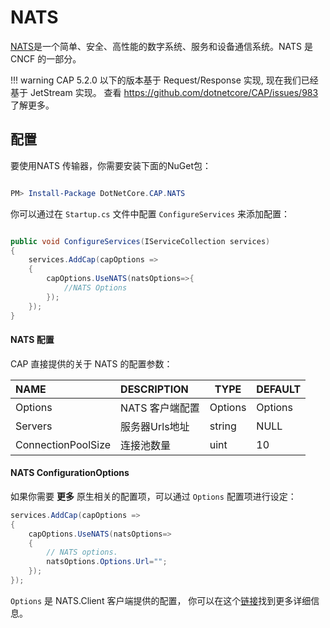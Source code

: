 # NATS

[NATS](https://nats.io/)是一个简单、安全、高性能的数字系统、服务和设备通信系统。NATS 是 CNCF 的一部分。

!!! warning
    CAP 5.2.0 以下的版本基于 Request/Response 实现, 现在我们已经基于  JetStream 实现。
    查看 https://github.com/dotnetcore/CAP/issues/983 了解更多。 

## 配置

要使用NATS 传输器，你需要安装下面的NuGet包：

```powershell

PM> Install-Package DotNetCore.CAP.NATS

```

你可以通过在 `Startup.cs` 文件中配置 `ConfigureServices` 来添加配置：

```csharp

public void ConfigureServices(IServiceCollection services)
{
    services.AddCap(capOptions =>
    {
        capOptions.UseNATS(natsOptions=>{
            //NATS Options
        });
    });
}

```

#### NATS 配置

CAP 直接提供的关于 NATS 的配置参数：


NAME | DESCRIPTION | TYPE | DEFAULT
:---|:---|---|:---
Options | NATS 客户端配置 | Options | Options
Servers | 服务器Urls地址 | string | NULL
ConnectionPoolSize  | 连接池数量 | uint | 10

#### NATS ConfigurationOptions

如果你需要 **更多** 原生相关的配置项，可以通过 `Options` 配置项进行设定：

```csharp
services.AddCap(capOptions => 
{
    capOptions.UseNATS(natsOptions=>
    {
        // NATS options.
        natsOptions.Options.Url="";
    });
});
```

`Options` 是 NATS.Client 客户端提供的配置， 你可以在这个[链接](http://nats-io.github.io/nats.net/class_n_a_t_s_1_1_client_1_1_options.html)找到更多详细信息。
